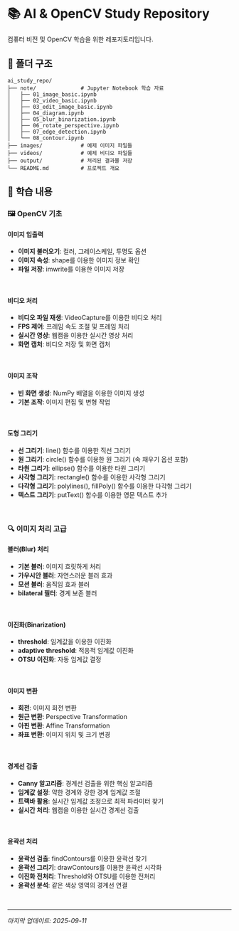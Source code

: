 # 📚 AI & OpenCV Study Repository

컴퓨터 비전 및 OpenCV 학습을 위한 레포지토리입니다.

## 📂 폴더 구조
```
ai_study_repo/
├── note/              # Jupyter Notebook 학습 자료
│   ├── 01_image_basic.ipynb
│   ├── 02_video_basic.ipynb
│   ├── 03_edit_image_basic.ipynb
│   ├── 04_diagram.ipynb
│   ├── 05_blur_binarization.ipynb
│   ├── 06_rotate_perspective.ipynb
│   ├── 07_edge_detection.ipynb
│   └── 08_contour.ipynb
├── images/            # 예제 이미지 파일들
├── videos/            # 예제 비디오 파일들
├── output/            # 처리된 결과물 저장
└── README.md          # 프로젝트 개요
```

## 📂 학습 내용

### 🖼️ OpenCV 기초
#### 이미지 입출력
- **이미지 불러오기**: 컬러, 그레이스케일, 투명도 옵션
- **이미지 속성**: shape를 이용한 이미지 정보 확인
- **파일 저장**: imwrite를 이용한 이미지 저장

<br/>

#### 비디오 처리
- **비디오 파일 재생**: VideoCapture를 이용한 비디오 처리
- **FPS 제어**: 프레임 속도 조절 및 프레임 처리
- **실시간 영상**: 웹캠을 이용한 실시간 영상 처리
- **화면 캡처**: 비디오 저장 및 화면 캡처

<br/>

#### 이미지 조작
- **빈 화면 생성**: NumPy 배열을 이용한 이미지 생성
- **기본 조작**: 이미지 편집 및 변형 작업

<br/>

#### 도형 그리기
- **선 그리기**: line() 함수를 이용한 직선 그리기
- **원 그리기**: circle() 함수를 이용한 원 그리기 (속 채우기 옵션 포함)
- **타원 그리기**: ellipse() 함수를 이용한 타원 그리기
- **사각형 그리기**: rectangle() 함수를 이용한 사각형 그리기
- **다각형 그리기**: polylines(), fillPoly() 함수를 이용한 다각형 그리기
- **텍스트 그리기**: putText() 함수를 이용한 영문 텍스트 추가

<br/>

### 🔍 이미지 처리 고급
#### 블러(Blur) 처리
- **기본 블러**: 이미지 흐릿하게 처리
- **가우시안 블러**: 자연스러운 블러 효과
- **모션 블러**: 움직임 효과 블러
- **bilateral 필터**: 경계 보존 블러

<br/>

#### 이진화(Binarization)
- **threshold**: 임계값을 이용한 이진화
- **adaptive threshold**: 적응적 임계값 이진화
- **OTSU 이진화**: 자동 임계값 결정

<br/>

#### 이미지 변환
- **회전**: 이미지 회전 변환
- **원근 변환**: Perspective Transformation
- **아핀 변환**: Affine Transformation
- **좌표 변환**: 이미지 위치 및 크기 변경

<br/>

#### 경계선 검출
- **Canny 알고리즘**: 경계선 검출을 위한 핵심 알고리즘
- **임계값 설정**: 약한 경계와 강한 경계 임계값 조절
- **트랙바 활용**: 실시간 임계값 조정으로 최적 파라미터 찾기
- **실시간 처리**: 웹캠을 이용한 실시간 경계선 검출

<br/>

#### 윤곽선 처리
- **윤곽선 검출**: findContours를 이용한 윤곽선 찾기
- **윤곽선 그리기**: drawContours를 이용한 윤곽선 시각화
- **이진화 전처리**: Threshold와 OTSU를 이용한 전처리
- **윤곽선 분석**: 같은 색상 영역의 경계선 연결

<br/>

---
*마지막 업데이트: 2025-09-11*